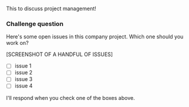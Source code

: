 This to discuss project management!

### Challenge question

Here's some open issues in this company project. Which one should you work on?

[SCREENSHOT OF A HANDFUL OF ISSUES]

- [ ] issue 1
- [ ] issue 2
- [ ] issue 3
- [ ] issue 4

I'll respond when you check one of the boxes above. 